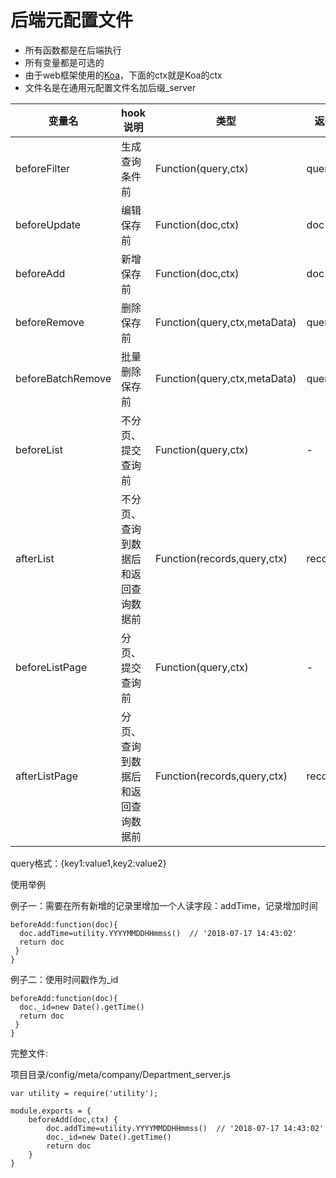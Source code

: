 # 后端元配置文件
-  所有函数都是在后端执行
-  所有变量都是可选的
- 由于web框架使用的[Koa](https://koa.bootcss.com/)，下面的ctx就是Koa的ctx
- 文件名是在通用元配置文件名加后缀_server

| 变量名      | hook说明     |  类型   | 返回|
| --------   | -----   | ----   |----|
|beforeFilter| 生成查询条件前 | Function(query,ctx) |query|
|beforeUpdate| 编辑保存前 | Function(doc,ctx) |doc|
|beforeAdd| 新增保存前 | Function(doc,ctx) |doc|
|beforeRemove| 删除保存前 | Function(query,ctx,metaData) |query|
|beforeBatchRemove| 批量删除保存前 | Function(query,ctx,metaData) |query|
|beforeList| 不分页、提交查询前 | Function(query,ctx) |-|
|afterList| 不分页、查询到数据后和返回查询数据前 | Function(records,query,ctx) |records|
|beforeListPage| 分页、提交查询前 | Function(query,ctx) |-|
|afterListPage| 分页、查询到数据后和返回查询数据前 | Function(records,query,ctx) |records|

query格式：{key1:value1,key2:value2}

使用举例

例子一：需要在所有新增的记录里增加一个人读字段：addTime，记录增加时间

``` js{5}
beforeAdd:function(doc){
  doc.addTime=utility.YYYYMMDDHHmmss()  // '2018-07-17 14:43:02'
  return doc
 }
}
```

例子二：使用时间戳作为_id

``` js{5}
beforeAdd:function(doc){
  doc._id=new Date().getTime()
  return doc
 }
}
```

完整文件:

项目目录/config/meta/company/Department_server.js

``` js{5}
var utility = require('utility');

module.exports = {
	beforeAdd(doc,ctx) {
		doc.addTime=utility.YYYYMMDDHHmmss()  // '2018-07-17 14:43:02'
		doc._id=new Date().getTime()
		return doc 
	}
}

```